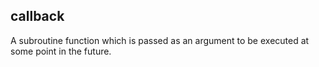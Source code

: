 ## **callback**
A subroutine function which is passed as an argument to be executed at some point in the future.